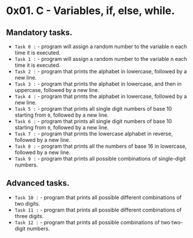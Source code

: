 # 0x01. C - Variables, if, else, while.

## Mandatory tasks.

* `Task 0 :` - program will assign a random number to the variable n each time it is executed.
* `Task 1 :` - program will assign a random number to the variable n each time it is executed.
* `Task 2 :` - program that prints the alphabet in lowercase, followed by a new line.
* `Task 3 :` - program that prints the alphabet in lowercase, and then in uppercase, followed by a new line.
* `Task 4 :` - program that prints the alphabet in lowercase, followed by a new line.
* `Task 5 :` - program that prints all single digit numbers of base 10 starting from `0`, followed by a new line.
* `Task 6 :` - program that prints all single digit numbers of base 10 starting from `0`, followed by a new line.
* `Task 7 :` - program that prints the lowercase alphabet in reverse, followed by a new line.
* `Task 8 :` - program that prints all the numbers of base 16 in lowercase, followed by a new line.
* `Task 9 :` - program that prints all possible combinations of single-digit numbers.

## Advanced tasks.

* `Task 10 :` - program that prints all possible different combinations of two digits.
* `Task 11 :` - program that prints all possible different combinations of three digits.
* `Task 12 :` - program that prints all possible combinations of two two-digit numbers.
